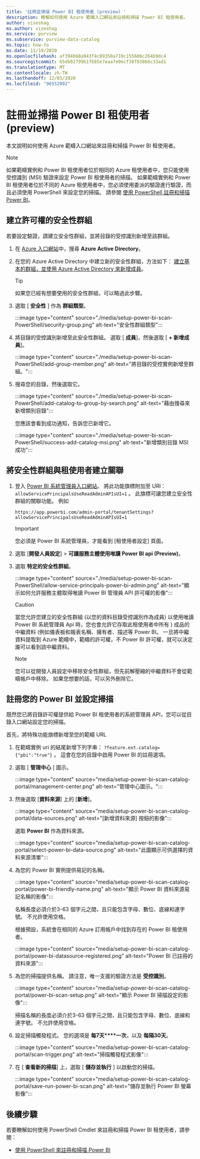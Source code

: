 ```yaml
---
title: '註冊並掃描 Power BI 租使用者 (preview) '
description: 瞭解如何使用 Azure 範疇入口網站來註冊和掃描 Power BI 租使用者。
author: viseshag
ms.author: viseshag
ms.service: purview
ms.subservice: purview-data-catalog
ms.topic: how-to
ms.date: 11/19/2020
ms.openlocfilehash: af394b68a943f4c89358a719c155606c264b9dc4
ms.sourcegitcommit: 65db02799b1f685e7eaa7e0ecf38f03866c33ad1
ms.translationtype: MT
ms.contentlocale: zh-TW
ms.lasthandoff: 12/03/2020
ms.locfileid: "96552092"
---
```

# <a name="register-and-scan-a-power-bi-tenant-preview"></a>註冊並掃描 Power BI 租使用者 (preview) 

本文說明如何使用 Azure 範疇入口網站來註冊和掃描 Power BI 租使用者。

> [!Note]
> 如果範疇實例和 Power BI 租使用者位於相同的 Azure 租使用者中，您只能使用受控識別 (MSI) 驗證來設定 Power BI 租使用者的掃描。 如果範疇實例和 Power BI 租使用者位於不同的 Azure 租使用者中，您必須使用委派的驗證進行驗證，而且必須使用 PowerShell 來設定您的掃描。 請參閱 [使用 PowerShell 註冊和掃描 Power BI](powershell-register-scan-power-bi.md)。

## <a name="create-a-security-group-for-permissions"></a>建立許可權的安全性群組

若要設定驗證，請建立安全性群組，並將目錄的受控識別新增至該群組。

1. 在 [Azure 入口網站](https://portal.azure.com)中，搜尋 **Azure Active Directory**。
1. 在您的 Azure Active Directory 中建立新的安全性群組，方法如下： [建立基本的群組，並使用 Azure Active Directory 來新增成員](https://docs.microsoft.com/azure/active-directory/fundamentals/active-directory-groups-create-azure-portal)。

    > [!Tip]
    > 如果您已經有想要使用的安全性群組，可以略過此步驟。

1. 選取 [ **安全性** ] 作為 **群組類型**。

    :::image type="content" source="./media/setup-power-bi-scan-PowerShell/security-group.png" alt-text="安全性群組類型":::

1. 將目錄的受控識別新增至此安全性群組。 選取 [ **成員**]，然後選取 [ **+ 新增成員**]。

    :::image type="content" source="./media/setup-power-bi-scan-PowerShell/add-group-member.png" alt-text="將目錄的受控實例新增至群組。":::

1. 搜尋您的目錄，然後選取它。

    :::image type="content" source="./media/setup-power-bi-scan-PowerShell/add-catalog-to-group-by-search.png" alt-text="藉由搜尋來新增類別目錄":::

    您應該會看到成功通知，告訴您已新增它。

    :::image type="content" source="./media/setup-power-bi-scan-PowerShell/success-add-catalog-msi.png" alt-text="新增類別目錄 MSI 成功":::

## <a name="associate-the-security-group-with-the-tenant"></a>將安全性群組與租使用者建立關聯

1. 登入 [Power BI 系統管理員入口網站](https://app.powerbi.com/admin-portal/tenantSettings?allowServicePrincipalsUseReadAdminAPIsUI=1)。 將此功能旗標附加至 URI：  `allowServicePrincipalsUseReadAdminAPIsUI=1` 。 此旗標可讓您建立安全性群組的關聯功能。 例如

    ```http
    https://app.powerbi.com/admin-portal/tenantSettings?allowServicePrincipalsUseReadAdminAPIsUI=1
    ```

    > [!Important]
    > 您必須是 Power BI 系統管理員，才能看到 [租使用者設定] 頁面。

1. 選取 [**開發人員設定**]  >  **可讓服務主體使用唯讀 Power BI api (Preview)**。
1. 選取 **特定的安全性群組**。

    :::image type="content" source="./media/setup-power-bi-scan-PowerShell/allow-service-principals-power-bi-admin.png" alt-text="顯示如何允許服務主體取得唯讀 Power BI 管理員 API 許可權的影像":::

    > [!Caution]
    > 當您允許您建立的安全性群組 (以您的資料目錄受控識別作為成員) 以使用唯讀 Power BI 系統管理員 Api 時，您也會允許它存取此租使用者中所有 ) 成品的中繼資料 (例如儀表板和報表名稱、擁有者、描述等 Power BI。 一旦將中繼資料提取到 Azure 範疇中，範疇的許可權，不 Power BI 許可權，就可以決定誰可以看到該中繼資料。

    > [!Note]
    > 您可以從開發人員設定中移除安全性群組，但先前解壓縮的中繼資料不會從範疇帳戶中移除。 如果您想要的話，可以另外刪除它。

## <a name="register-your-power-bi-and-set-up-a-scan"></a>註冊您的 Power BI 並設定掃描

既然您已將目錄許可權提供給 Power BI 租使用者的系統管理員 API，您可以從目錄入口網站設定您的掃描。

首先，將特殊功能旗標新增至您的範疇 URL 

1. 在範疇實例 uri 的結尾新增下列字串： `?feature.ext.catalog={"pbi":"true"}` 。 這會在您的目錄中啟用 Power BI 的註冊選項。

1. 選取 [ **管理中心** ] 圖示。

    :::image type="content" source="media/setup-power-bi-scan-catalog-portal/management-center.png" alt-text="管理中心圖示。":::

1. 然後選取 [**資料來源**] 上的 [**新增**]。

    :::image type="content" source="media/setup-power-bi-scan-catalog-portal/data-sources.png" alt-text="[新增資料來源] 按鈕的影像":::

    選取 **Power BI** 作為資料來源。

    :::image type="content" source="media/setup-power-bi-scan-catalog-portal/select-power-bi-data-source.png" alt-text="此圖顯示可供選擇的資料來源清單":::

1. 為您的 Power BI 實例提供易記的名稱。

    :::image type="content" source="media/setup-power-bi-scan-catalog-portal/power-bi-friendly-name.png" alt-text="顯示 Power BI 資料來源易記名稱的影像":::

    名稱長度必須介於3-63 個字元之間，且只能包含字母、數位、底線和連字號。  不允許使用空格。

    根據預設，系統會在相同的 Azure 訂用帳戶中找到存在的 Power BI 租使用者。

    :::image type="content" source="media/setup-power-bi-scan-catalog-portal/power-bi-datasource-registered.png" alt-text="Power BI 已註冊的資料來源":::

1. 為您的掃描提供名稱。 請注意，唯一支援的驗證方法是 **受控識別**。

    :::image type="content" source="media/setup-power-bi-scan-catalog-portal/power-bi-scan-setup.png" alt-text="顯示 Power BI 掃描設定的影像":::

    掃描名稱的長度必須介於3-63 個字元之間，且只能包含字母、數位、底線和連字號。  不允許使用空格。

1. 設定掃描觸發程式。 您的選項是 **每7天****一次**，以及 **每隔30天**。

    :::image type="content" source="media/setup-power-bi-scan-catalog-portal/scan-trigger.png" alt-text="掃描觸發程式影像":::

1. 在 [ **查看新的掃描**] 上，選取 [ **儲存並執行** ] 以啟動您的掃描。

    :::image type="content" source="media/setup-power-bi-scan-catalog-portal/save-run-power-bi-scan.png" alt-text="儲存並執行 Power BI 螢幕影像":::

## <a name="next-steps"></a>後續步驟

若要瞭解如何使用 PowerShell Cmdlet 來註冊和掃描 Power BI 租使用者，請參閱：
  
- [使用 PowerShell 來註冊和掃描 Power BI](powershell-register-scan-power-bi.md)
